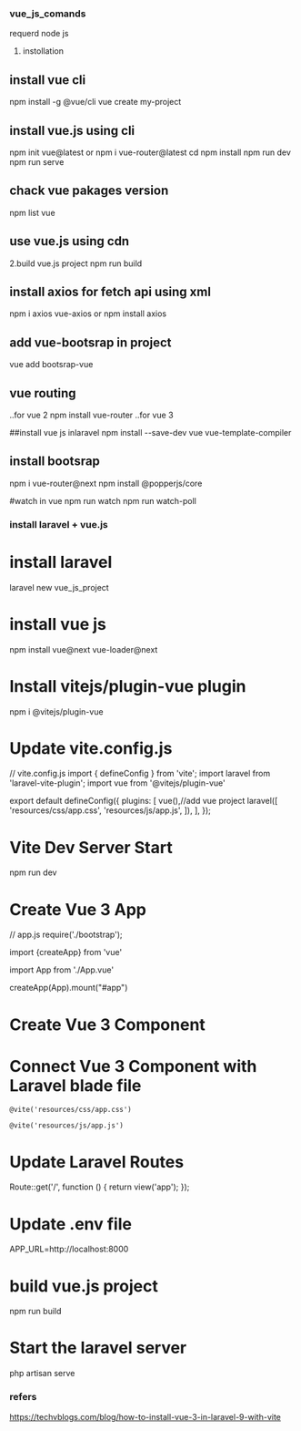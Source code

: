 ### vue_js_comands 

requerd node js

1. instollation
## install vue cli
npm install -g @vue/cli
vue create my-project
	

## install vue.js using cli
npm init vue@latest or npm i vue-router@latest
cd <your-project-name>
npm install
npm run dev
npm run serve

## chack vue pakages version 
npm list vue

## use vue.js using cdn
<script src="https://unpkg.com/vue@3/dist/vue.global.js"></script>

2.build vue.js project
npm run build

## install axios for fetch api using xml
npm i axios vue-axios or npm install axios

## add vue-bootsrap in project 
vue add bootsrap-vue

## vue routing 
..for vue 2
npm install vue-router
..for vue 3

##install vue js inlaravel
npm install --save-dev vue vue-template-compiler

## install bootsrap 
npm i vue-router@next
npm install @popperjs/core

#watch in vue 
npm run watch
npm run watch-poll

### install laravel + vue.js 

# install laravel
laravel new vue_js_project

# install vue js 
npm install vue@next vue-loader@next

# Install vitejs/plugin-vue plugin 
npm i @vitejs/plugin-vue

# Update vite.config.js
// vite.config.js
import { defineConfig } from 'vite';
import laravel from 'laravel-vite-plugin';
import vue from '@vitejs/plugin-vue'


export default defineConfig({
    plugins: [
        vue(),//add vue project
        laravel([
            'resources/css/app.css',
            'resources/js/app.js',
        ]),
    ],
});

# Vite Dev Server Start
npm run dev

# Create Vue 3 App
// app.js
require('./bootstrap');

import {createApp} from 'vue'

import App from './App.vue'

createApp(App).mount("#app")

# Create Vue 3 Component
<template>
    How To Install Vue 3 in Laravel 9 with Vite - TechvBlogs
</template>

# Connect Vue 3 Component with Laravel blade file

<!DOCTYPE html>
<html>
<head>
	<meta charset="utf-8">
	<meta name="viewport" content="width=device-width, initial-scale=1">
	<title>How To Install Vue 3 in Laravel 9 with Vite</title>

	@vite('resources/css/app.css')
</head>
<body>
	<div id="app"></div>

	@vite('resources/js/app.js')
</body>
</html>

# Update Laravel Routes
Route::get('/', function () {
    return view('app');
});

# Update .env file
APP_URL=http://localhost:8000

# build vue.js project
npm run build

# Start the laravel server
php artisan serve

### refers
https://techvblogs.com/blog/how-to-install-vue-3-in-laravel-9-with-vite
